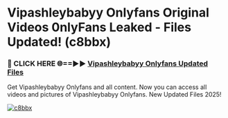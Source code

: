 # Vipashleybabyy Onlyfans Original Videos 0nlyFans Leaked - Files Updated! (c8bbx)

<h3>🔴 CLICK HERE 🌐==►► <a href="https://tinyurl.com/2m67pmp6" rel="nofollow">Vipashleybabyy Onlyfans Updated Files</a></h3>

Get Vipashleybabyy Onlyfans and all content. Now you can access all videos and pictures of Vipashleybabyy Onlyfans. New Updated Files 2025!

[![c8bbx](https://i.imgur.com/H4QAA4z.gif)](https://tinyurl.com/2m67pmp6)